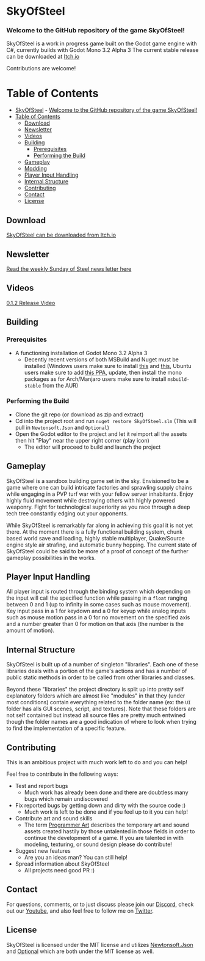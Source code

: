 # SkyOfSteel

### Welcome to the GitHub repository of the game SkyOfSteel!

SkyOfSteel is a work in progress game built on the Godot game engine with C#, currently builds with Godot Mono 3.2 Alpha 3
The current stable release can be downloaded at [Itch.io](https://forloveofcats.itch.io/skyofsteel "Itch.io link")

Contributions are welcome!


# Table of Contents
- [SkyOfSteel](#skyofsteel)
        - [Welcome to the GitHub repository of the game SkyOfSteel!](#welcome-to-the-github-repository-of-the-game-skyofsteel)
- [Table of Contents](#table-of-contents)
    - [Download](#download)
    - [Newsletter](#newsletter)
    - [Videos](#videos)
    - [Building](#building)
        - [Prerequisites](#prerequisites)
        - [Performing the Build](#performing-the-build)
    - [Gameplay](#gameplay)
    - [Modding](#modding)
    - [Player Input Handling](#player-input-handling)
    - [Internal Structure](#internal-structure)
    - [Contributing](#contributing)
    - [Contact](#contact)
    - [License](#license)



## Download
[SkyOfSteel can be downloaded from Itch.io](https://forloveofcats.itch.io/skyofsteel "Itch.io link")



## Newsletter
[Read the weekly Sunday of Steel news letter here](https://skyofsteel.org/Posts "Blog link")



## Videos
[0.1.2 Release Video](https://www.youtube.com/watch?v=D9XTBXHrNhc "0.1.2 release video link")



## Building

### Prerequisites

* A functioning installation of Godot Mono 3.2 Alpha 3
  * Decently recent versions of both MSBuild and Nuget must be installed (Windows users make sure
  to install [this](https://www.mono-project.com/download/stable/#download-win) and
  [this](https://www.microsoft.com/en-us/download/details.aspx?id=56119), Ubuntu users make
  sure to add [this PPA](https://www.mono-project.com/download/stable/#download-lin), update,
  then install the mono packages as for Arch/Manjaro users make sure to install `msbuild-stable` from the AUR)


### Performing the Build

* Clone the git repo (or download as zip and extract)
* Cd into the project root and run `nuget restore SkyOfSteel.sln` (This will pull in `Newtonsoft.Json` and `Optional`)
* Open the Godot editor to the project and let it reimport all the assets then hit "Play" near the upper right corner (play icon)
  * The editor will proceed to build and launch the project



## Gameplay

SkyOfSteel is a sandbox building game set in the sky. Envisioned to be
a game where one can build intricate factories and sprawling supply
chains while engaging in a PVP turf war with your fellow server
inhabitants. Enjoy highly fluid movement while destroying others with
highly powered weaponry. Fight for technological superiority as you
race through a deep tech tree constantly edging out your
opponents.

While SkyOfSteel is remarkably far along in achieving this goal it is
not yet there. At the moment there is a fully functional building
system, chunk based world save and loading, highly stable multiplayer,
Quake/Source engine style air strafing, and automatic bunny
hopping. The current state of SkyOfSteel could be said to be more of a
proof of concept of the further gameplay possibilities in the works.



## Player Input Handling

All player input is routed through the binding system which depending
on the input will call the specified function while passing in a
`float` ranging between 0 and 1 (up to infinity in some cases such as
mouse movement). Key input pass in a 1 for keydown and a 0 for keyup
while analog inputs such as mouse motion pass in a 0 for no movement
on the specified axis and a number greater than 0 for motion on that
axis (the number is the amount of motion).



## Internal Structure

SkyOfSteel is built up of a number of singleton "libraries". Each one of these libraries deals
with a portion of the game's actions and has a number of public static methods in order to be
called from other libraries and classes.

Beyond these "libraries" the project directory is split up into pretty self explanatory folders
which are almost like "modules" in that they (under most conditions) contain everything related
to the folder name (ex: the `UI` folder has alls GUI scenes, script, and textures). Note that
these folders are not self contained but instead all source files are pretty much entwined though
the folder names are a good indication of where to look when trying to find the implementation
of a specific feature.



## Contributing

This is an ambitious project with much work left to do and you can help!

Feel free to contribute in the following ways:

* Test and report bugs
  * Much work has already been done and there are doubtless many bugs which remain undiscovered
* Fix reported bugs by getting down and dirty with the source code :)
  * Much work is left to be done and if you feel up to it you can help!
* Contribute art and sound skills
  * The term [Programmer Art](https://en.wikipedia.org/wiki/Programmer_art "Wikipedia page on Programmer Art")
describes the temporary art and sound assets created hastily by those untalented in those fields in
order to continue the development of a game. If you are talented in with modeling, texturing, or sound
design please do contribute!
* Suggest new features
  * Are you an ideas man? You can still help!
* Spread information about SkyOfSteel
  * All projects need good PR :)



## Contact
For questions, comments, or to just discuss please join our
[Discord](https://www.discord.gg/Ag5Yckw "Discord Server Invite Link"),
check out our [Youtube](https://www.youtube.com/channel/UCK3ptxlx1ahtbI8PZa8_Tig "SkyOfSteel Youtube Channel"),
and also feel free to follow me on [Twitter](https://twitter.com/ForLoveOfCats "ForLoveOfCats Twitter Page").



## License

SkyOfSteel is licensed under the MIT license and utilizes
[Newtonsoft.Json](https://github.com/JamesNK/Newtonsoft.Json) and
[Optional](https://github.com/nlkl/Optional) which are both under the
MIT license as well.

